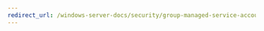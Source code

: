 ```yaml
---
redirect_url: /windows-server-docs/security/group-managed-service-accounts/security-options/network-security-minimum-session-security-for-ntlm-ssp-based-including-secure-rpc-servers.md
---
```


